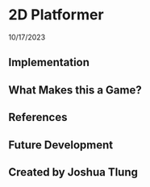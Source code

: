 # 2D Platformer
10/17/2023

## Implementation

## What Makes this a Game?

## References

## Future Development

## Created by Joshua Tlung
